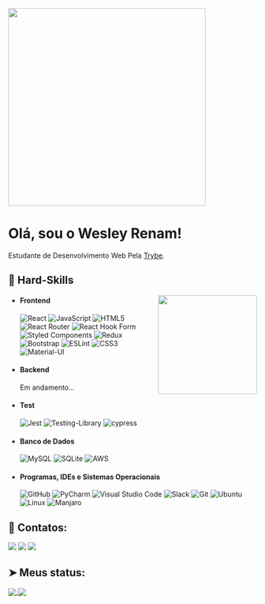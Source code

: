 <img align="center" src="https://i.pinimg.com/originals/48/64/f5/4864f5dced20b352eaf1572293a3d7bf.gif" height="400px" />


# Olá, sou o Wesley Renam!

Estudante de Desenvolvimento Web Pela [Trybe](https://www.betrybe.com).


## 🔭 Hard-Skills
<div align="center">
  <img align="right" src="https://i.pinimg.com/originals/82/a1/e7/82a1e7229fce584fd30fd2eb20ad727c.gif" height="200px" />
</div>

  - #### Frontend
    ![React](https://img.shields.io/badge/React-20232A?style=for-the-badge&logo=react&logoColor=61DAFB)
    ![JavaScript](https://img.shields.io/badge/javascript-%23323330.svg?style=for-the-badge&logo=javascript&logoColor=%23F7DF1E)
    ![HTML5](https://img.shields.io/badge/html5-%23E34F26.svg?style=for-the-badge&logo=html5&logoColor=white)
    ![React Router](https://img.shields.io/badge/React_Router-CA4245?style=for-the-badge&logo=react-router&logoColor=white)
    ![React Hook Form](https://img.shields.io/badge/React%20Hook%20Form-%23EC5990.svg?style=for-the-badge&logo=reacthookform&logoColor=white)
    ![Styled Components](https://img.shields.io/badge/styled--components-DB7093?style=for-the-badge&logo=styled-components&logoColor=white)
    ![Redux](https://img.shields.io/badge/redux-%23593d88.svg?style=for-the-badge&logo=redux&logoColor=white)
    ![Bootstrap](https://img.shields.io/badge/bootstrap-%23563D7C.svg?style=for-the-badge&logo=bootstrap&logoColor=white)
    ![ESLint](https://img.shields.io/badge/ESLint-4B3263?style=for-the-badge&logo=eslint&logoColor=white)
    ![CSS3](https://img.shields.io/badge/css3-%231572B6.svg?style=for-the-badge&logo=css3&logoColor=white)
    ![Material-UI](https://img.shields.io/badge/Material--UI-0081CB?style=for-the-badge&logo=material-ui&logoColor=white)
    
    
 - #### Backend
    Em andamento...
 - #### Test
    ![Jest](https://img.shields.io/badge/-jest-%23C21325?style=for-the-badge&logo=jest&logoColor=white)
    ![Testing-Library](https://img.shields.io/badge/-TestingLibrary-%23E33332?style=for-the-badge&logo=testing-library&logoColor=white)
    ![cypress](https://img.shields.io/badge/-cypress-%23E5E5E5?style=for-the-badge&logo=cypress&logoColor=058a5e)
    
    

 - #### Banco de Dados
    ![MySQL](https://img.shields.io/badge/mysql-%2300f.svg?style=for-the-badge&logo=mysql&logoColor=white)
    ![SQLite](https://img.shields.io/badge/sqlite-%2307405e.svg?style=for-the-badge&logo=sqlite&logoColor=white)
    ![AWS](https://img.shields.io/badge/AWS-%23FF9900.svg?style=for-the-badge&logo=amazon-aws&logoColor=white)
 - #### Programas, IDEs e Sistemas Operacionais
  
   ![GitHub](https://img.shields.io/badge/github-%23121011.svg?style=for-the-badge&logo=github&logoColor=white)
   ![PyCharm](https://img.shields.io/badge/pycharm-143?style=for-the-badge&logo=pycharm&logoColor=black&color=black&labelColor=green)
   ![Visual Studio Code](https://img.shields.io/badge/Visual%20Studio%20Code-0078d7.svg?style=for-the-badge&logo=visual-studio-code&logoColor=white)
   ![Slack](https://img.shields.io/badge/Slack-4A154B?style=for-the-badge&logo=slack&logoColor=white)
   ![Git](https://img.shields.io/badge/git-%23F05033.svg?style=for-the-badge&logo=git&logoColor=white)
   ![Ubuntu](https://img.shields.io/badge/Ubuntu-E95420?style=for-the-badge&logo=ubuntu&logoColor=white)
   ![Linux](https://img.shields.io/badge/Linux-FCC624?style=for-the-badge&logo=linux&logoColor=black)
   ![Manjaro](https://img.shields.io/badge/Manjaro-35BF5C?style=for-the-badge&logo=Manjaro&logoColor=white)

## 📧 Contatos:

[![](https://img.shields.io/badge/LinkedIn-0077B5?style=for-the-badge&logo=linkedin&logoColor=white)](https://www.linkedin.com/in/wesley-renam-de-souza-santos-8267a7206/)
[![](https://img.shields.io/badge/WhatsApp-25D366?style=for-the-badge&logo=whatsapp&logoColor=white)](https://api.whatsapp.com/send?phone=5579998822320) 
 <a href = "mailto:wesleyrenamjob@gmail.com"><img src="https://img.shields.io/badge/-wesleyrenamjob-8B89CC?style=for-the-badge&logo=protonmail&logoColor=white" target="_blank"></a>

## ➤ Meus status:
  
   <a href="https://github.com/wesleyRenam">
    <img align="center" src="https://github-readme-stats.anuraghazra1.vercel.app/api?username=wesleyRenam&theme=dark&show_icons=true" />
</a>

  <a href="https://github.com/wesleyRenam">
    <img align="center" src="https://github-readme-stats.anuraghazra1.vercel.app/api/top-langs/?username=wesleyRenam&layout=compact&theme=dark" />
</a>


 

